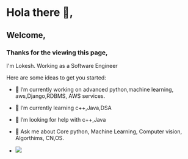 # Hola there 👋, 

## Welcome,
### Thanks for the viewing this page,

I'm Lokesh. Working as a Software Engineer

Here are some ideas to get you started:

- 🔭 I’m currently working on advanced python,machine learning, aws,Django,RDBMS, AWS services.
- 🌱 I’m currently learning c++,Java,DSA
- 🤔 I’m looking for help with c++,Java
- 💬 Ask me about Core python, Machine Learning, Computer vision, Algorthims, CN,OS.

- ![](https://komarev.com/ghpvc/?username=jeykarlokes&color=brightgreen&label=PROFILE+VIEWS)

